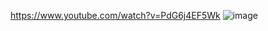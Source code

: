 https://www.youtube.com/watch?v=PdG6j4EF5Wk
![image](https://github.com/user-attachments/assets/1ce545a5-b7a5-4898-9abd-08e6fe459f96)

